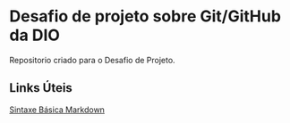 # Desafio de projeto sobre Git/GitHub da DIO
Repositorio criado para o Desafio de Projeto.

## Links Úteis
[Sintaxe Básica Markdown](https://www.markdownguide.org/basic-syntax/)
